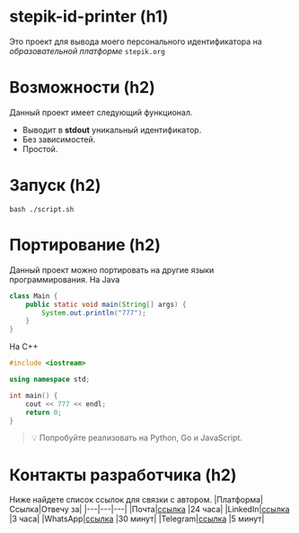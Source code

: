 # stepik-id-printer (h1)
Это проект для вывода моего персонального идентификатора на _образовательной платформе_ `stepik.org`
# Возможности (h2)
Данный проект имеет следующий функционал. 
- Выводит в **stdout** уникальный идентификатор. 
- Без зависимостей. 
- Простой. 
# Запуск (h2) 
```
bash ./script.sh 
```
# Портирование (h2) 
Данный проект можно портировать на другие языки программирования. 
На Java 
```Java
class Main {
    public static void main(String[] args) {
        System.out.println("777"); 
    }
} 
```
На C++
```C++ 
#include <iostream> 

using namespace std; 

int main() {
    cout << 777 << endl; 
    return 0; 
}
```
> :bulb: Попробуйте реализовать на Python, Go и JavaScript. 
# Контакты разработчика (h2)
Ниже найдете список ссылок для связки с автором. 
|Платформа|Ссылка|Отвечу за|
|---|---|---|
|Почта|[ссылка](https://github.com/be8ekk) |24 часа|
|LinkedIn|[ссылка](https://github.com/be8ekk) |3 часа|
|WhatsApp|[ссылка](https://github.com/be8ekk) |30 минут|
|Telegram|[ссылка](https://github.com/be8ekk) |5 минут|




